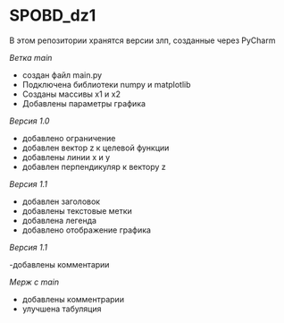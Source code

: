 # SPOBD_dz1
В этом репозитории хранятся версии злп, созданные через PyCharm

*Ветка main*

- создан файл main.py
- Подключена библиотеки numpy и matplotlib
- Созданы массивы x1 и x2
- Добавлены параметры графика

*Версия 1.0*

- добавлено ограничение
- добавлен вектор z к целевой функции
- добавлены линии x и y
- добавлен перпендикуляр к вектору z

*Версия 1.1*

- добавлен заголовок
- добавлены текстовые метки 
- добавлена легенда
- добавлено отображение графика

*Версия 1.1*

-добавлены комментарии

*Мерж с main*

- добавлены комментрарии
- улучшена табуляция
  
